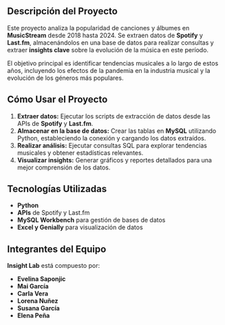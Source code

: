 ## Descripción del Proyecto

Este proyecto analiza la popularidad de canciones y álbumes en **MusicStream** desde 2018 hasta 2024. Se extraen datos de **Spotify** y **Last.fm**, almacenándolos en una base de datos para realizar consultas y extraer **insights clave** sobre la evolución de la música en este período.

El objetivo principal es identificar tendencias musicales a lo largo de estos años, incluyendo los efectos de la pandemia en la industria musical y la evolución de los géneros más populares.

## Cómo Usar el Proyecto

1. **Extraer datos:** Ejecutar los scripts de extracción de datos desde las APIs de **Spotify** y **Last.fm**.
2. **Almacenar en la base de datos:** Crear las tablas en **MySQL** utilizando Python, estableciendo la conexión y cargando los datos extraídos.
3. **Realizar análisis:** Ejecutar consultas SQL para explorar tendencias musicales y obtener estadísticas relevantes.
4. **Visualizar insights:** Generar gráficos y reportes detallados para una mejor comprensión de los datos.

## Tecnologías Utilizadas

- **Python**
- **APIs** de Spotify y Last.fm
- **MySQL Workbench** para gestión de bases de datos
- **Excel y Genially** para visualización de datos

## Integrantes del Equipo

**Insight Lab** está compuesto por:

- **Evelina Saponjic**
- **Mai García**
- **Carla Vera**
- **Lorena Nuñez**
- **Susana García**
- **Elena Peña**

